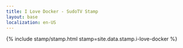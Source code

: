 ```yaml
---
title: I Love Docker - SudoTV Stamp
layout: base
localization: en-US
---
```


{% include stamp/stamp.html
    stamp=site.data.stamp.i-love-docker
%}